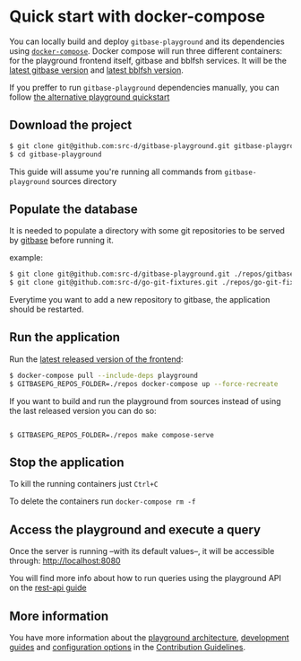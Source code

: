 # Quick start with docker-compose

You can locally build and deploy `gitbase-playground` and its dependencies using [`docker-compose`](https://docs.docker.com/compose/install/). Docker compose will run three different containers: for the playground frontend itself, gitbase and bblfsh services. It will be the [latest gitbase version](https://hub.docker.com/r/srcd/gitbase/tags/) and [latest bblfsh version](https://hub.docker.com/r/bblfsh/bblfshd/tags/).

If you preffer to run `gitbase-playground` dependencies manually, you can follow [the alternative playground quickstart](quickstart-manually.md)

## Download the project

```bash
$ git clone git@github.com:src-d/gitbase-playground.git gitbase-playground
$ cd gitbase-playground
```

This guide will assume you're running all commands from `gitbase-playground` sources directory

## Populate the database

It is needed to populate a directory with some git repositories to be served by [gitbase](https://github.com/src-d/gitbase) before running it.

example:

```bash
$ git clone git@github.com:src-d/gitbase-playground.git ./repos/gitbase-playground
$ git clone git@github.com:src-d/go-git-fixtures.git ./repos/go-git-fixtures
```

Everytime you want to add a new repository to gitbase, the application should be restarted.

## Run the application

Run the [latest released version of the frontend](https://hub.docker.com/r/srcd/gitbase-playground/tags/):

```bash
$ docker-compose pull --include-deps playground
$ GITBASEPG_REPOS_FOLDER=./repos docker-compose up --force-recreate
```

If you want to build and run the playground from sources instead of using the last released version you can do so:

```text

$ GITBASEPG_REPOS_FOLDER=./repos make compose-serve
```

## Stop the application

To kill the running containers just `Ctrl+C`

To delete the containers run `docker-compose rm -f`

## Access the playground and execute a query

Once the server is running –with its default values–, it will be accessible through: [http://localhost:8080](http://localhost:8080)

You will find more info about how to run queries using the playground API on the [rest-api guide](rest-api.md)

## More information

You have more information about the [playground architecture](contributing.md#architecture), [development guides](contributing.md#development) and [configuration options](contributing.md#configuration) in the [Contribution Guidelines](contributing.md).

